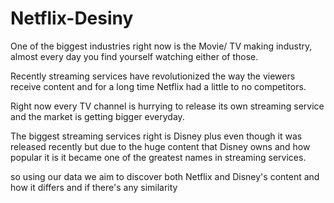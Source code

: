 # Netflix-Desiny
 

One of the biggest industries right now is the Movie/ TV making industry, almost every day you find yourself watching either of those.


Recently streaming services have revolutionized the way the viewers receive content and for a long time Netflix had a little to no competitors. 


Right now every TV channel is hurrying to release its own streaming service and the market is getting bigger everyday. 


The biggest streaming services right is Disney plus even though it was released recently but due to the huge content that Disney owns and how popular it is it became one of the greatest names in streaming services. 


so using our data we aim to discover both Netflix and Disney's content and how it differs and if there's any similarity
